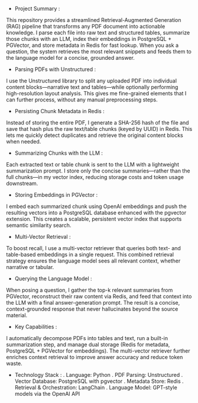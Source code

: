 - Project Summary :

This repository provides a streamlined Retrieval-Augmented Generation (RAG) pipeline that transforms any PDF document into actionable knowledge. I parse each file into raw text and structured tables, summarize those chunks with an LLM, index their embeddings in PostgreSQL + PGVector, and store metadata in Redis for fast lookup. When you ask a question, the system retrieves the most relevant snippets and feeds them to the language model for a concise, grounded answer.

- Parsing PDFs with Unstructured :

I use the Unstructured library to split any uploaded PDF into individual content blocks—narrative text and tables—while optionally performing high-resolution layout analysis. This gives me fine-grained elements that I can further process, without any manual preprocessing steps.

- Persisting Chunk Metadata in Redis :

Instead of storing the entire PDF, I generate a SHA-256 hash of the file and save that hash plus the raw text/table chunks (keyed by UUID) in Redis. This lets me quickly detect duplicates and retrieve the original content blocks when needed.

- Summarizing Chunks with the LLM :

Each extracted text or table chunk is sent to the LLM with a lightweight summarization prompt. I store only the concise summaries—rather than the full chunks—in my vector index, reducing storage costs and token usage downstream.

- Storing Embeddings in PGVector :

I embed each summarized chunk using OpenAI embeddings and push the resulting vectors into a PostgreSQL database enhanced with the pgvector extension. This creates a scalable, persistent vector index that supports semantic similarity search.

- Multi-Vector Retrieval :

To boost recall, I use a multi-vector retriever that queries both text- and table-based embeddings in a single request. This combined retrieval strategy ensures the language model sees all relevant context, whether narrative or tabular.

- Querying the Language Model :

When posing a question, I gather the top-k relevant summaries from PGVector, reconstruct their raw content via Redis, and feed that context into the LLM with a final answer-generation prompt. The result is a concise, context-grounded response that never hallucinates beyond the source material.

- Key Capabilities :

I automatically decompose PDFs into tables and text, run a built-in summarization step, and manage dual storage (Redis for metadata, PostgreSQL + PGVector for embeddings). The multi-vector retriever further enriches context retrieval to improve answer accuracy and reduce token waste.

- Technology Stack :
. Language: Python
. PDF Parsing: Unstructured
. Vector Database: PostgreSQL with pgvector
. Metadata Store: Redis
. Retrieval & Orchestration: LangChain
. Language Model: GPT-style models via the OpenAI API

